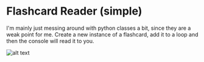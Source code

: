# Flashcard Reader (simple)

I'm mainly just messing around with python classes a bit, since they are a weak point for me.
Create a new instance of a flashcard, add it to a loop and then the console will read it to you.

![alt text](https://i.gyazo.com/b706e7c1fbd76492792e6565bc57d6c7.png "Screenshot")
